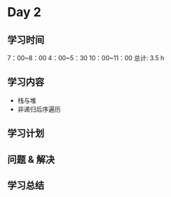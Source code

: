 # Day 2
## 学习时间
7：00~8：00 4：00~5：30 10：00~11：00 总计: 3.5 h 
## 学习内容
- 栈与堆
- 非递归后序遍历
## 学习计划
## 问题 & 解决
## 学习总结